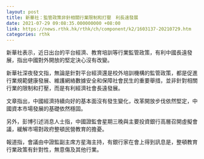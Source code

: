 ```yaml
---
layout: post
title: 新華社：監管政策非針相關行業限制和打壓　利長遠發展
date: 2021-07-29 09:08:35.000000000 +08:00
link: https://news.rthk.hk/rthk/ch/component/k2/1603137-20210729.htm
categories: rthk
---
```


新華社表示，近日出台的平台經濟、教育培訓等行業監管政策，有利中國長遠發展，指出中國對外開放的堅定決心沒有改變。

新華社深夜發文指，無論是針對平台經濟還是校外培訓機構的監管政策，都是促進行業規範健康發展、維護網絡數據安全和保障社會民生的重要舉措，並非針對相關行業的限制和打壓，而是有利經濟社會長遠發展。

文章指出，中國經濟持續向好的基本面沒有發生變化，改革開放步伐依然堅定，中國資本市場發展的基礎依然穩固。

另外，彭博引述消息人士指，中國證監會星期三晚與主要投資銀行高層召開虛擬會議，緩解市場對政府整頓民營教育的擔憂。

報道指，會議由中證監副主席方星海主持，有銀行家在會上得到訊息是，整頓教育行業政策有針對性，無意傷及其他行業。
